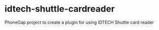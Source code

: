 # idtech-shuttle-cardreader
PhoneGap project to create a plugin for using IDTECH Shuttle card reader
